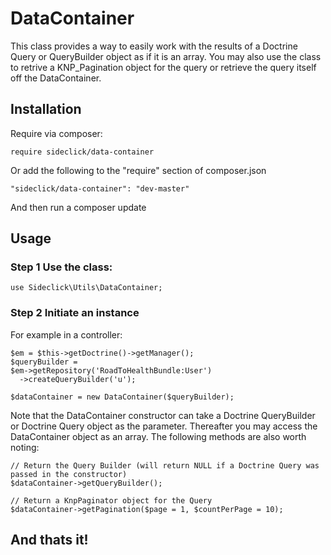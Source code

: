 # DataContainer
This class provides a way to easily work with the results of a Doctrine Query or QueryBuilder object as if it is an array.  You may also use the class to retrive a KNP_Pagination object for the query or retrieve the query itself off the DataContainer.

## Installation
Require via composer:
```
require sideclick/data-container
```
Or add the following to the "require" section of composer.json
```
"sideclick/data-container": "dev-master"
```
And then run a composer update

## Usage
### Step 1 Use the class:
```
use Sideclick\Utils\DataContainer;
```
### Step 2 Initiate an instance
For example in a controller:

```
$em = $this->getDoctrine()->getManager();
$queryBuilder =
$em->getRepository('RoadToHealthBundle:User')
  ->createQueryBuilder('u');

$dataContainer = new DataContainer($queryBuilder);
```
Note that the DataContainer constructor can take a Doctrine QueryBuilder or Doctrine Query object as the parameter.  Thereafter you may access the DataContainer object as an array.  The following methods are also worth noting:

```
// Return the Query Builder (will return NULL if a Doctrine Query was passed in the constructor)
$dataContainer->getQueryBuilder();

// Return a KnpPaginator object for the Query
$dataContainer->getPagination($page = 1, $countPerPage = 10);
```

## And thats it!
